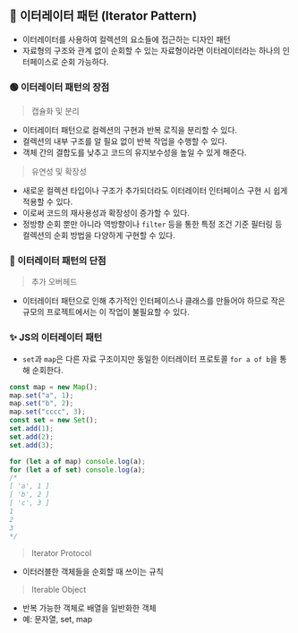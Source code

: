 ## 🌟 이터레이터 패턴 (Iterator Pattern)

- 이터레이터를 사용하여 컬렉션의 요소들에 접근하는 디자인 패턴
- 자료형의 구조와 관계 없이 순회할 수 있는 자료형이라면 이터레이터라는 하나의 인터페이스로 순회 가능하다.

### 🟢 이터레이터 패턴의 장점

> 캡슐화 및 분리

- 이터레이터 패턴으로 컬렉션의 구현과 반복 로직을 분리할 수 있다.
- 컬렉션의 내부 구조를 알 필요 없이 반복 작업을 수행할 수 있다.
- 객체 간의 결합도를 낮추고 코드의 유지보수성을 높일 수 있게 해준다.

> 유연성 및 확장성

- 새로운 컬렉션 타입이나 구조가 추가되더라도 이터레이터 인터페이스 구현 시 쉽게 적용할 수 있다.
- 이로써 코드의 재사용성과 확장성이 증가할 수 있다.
- 정방향 순회 뿐만 아니라 역방향이나 `filter` 등을 통한 특정 조건 기준 필터링 등 컬렉션의 순회 방법을 다양하게 구현할 수 있다.

### 🔴 이터레이터 패턴의 단점

> 추가 오버헤드

- 이터레이터 패턴으로 인해 추가적인 인터페이스나 클래스를 만들어야 하므로 작은 규모의 프로젝트에서는 이 작업이 불필요할 수 있다.

### ✨ JS의 이터레이터 패턴

- `set`과 `map`은 다른 자료 구조이지만 동일한 이터레이터 프로토콜 `for a of b`을 통해 순회한다.

```js
const map = new Map();
map.set("a", 1);
map.set("b", 2);
map.set("cccc", 3);
const set = new Set();
set.add(1);
set.add(2);
set.add(3);

for (let a of map) console.log(a);
for (let a of set) console.log(a);
/* 
[ 'a', 1 ]
[ 'b', 2 ]
[ 'c', 3 ]
1
2
3
*/
```

> Iterator Protocol

- 이터러블한 객체들을 순회할 때 쓰이는 규칙

> Iterable Object

- 반복 가능한 객체로 배열을 일반화한 객체
- 예: 문자열, set, map
